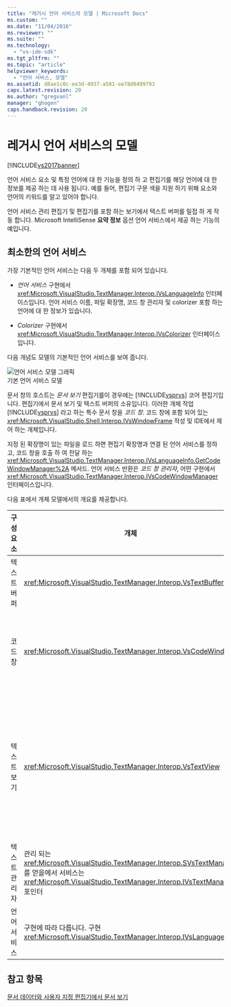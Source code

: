 ```yaml
---
title: "레거시 언어 서비스의 모델 | Microsoft Docs"
ms.custom: ""
ms.date: "11/04/2016"
ms.reviewer: ""
ms.suite: ""
ms.technology: 
  - "vs-ide-sdk"
ms.tgt_pltfrm: ""
ms.topic: "article"
helpviewer_keywords: 
  - "언어 서비스, 모델"
ms.assetid: d8ae1c0c-ee3d-4937-a581-ee78d0499793
caps.latest.revision: 20
ms.author: "gregvanl"
manager: "ghogen"
caps.handback.revision: 20
---
```

# 레거시 언어 서비스의 모델
[!INCLUDE[vs2017banner](../../code-quality/includes/vs2017banner.md)]

언어 서비스 요소 및 특정 언어에 대 한 기능을 정의 하 고 편집기를 해당 언어에 대 한 정보를 제공 하는 데 사용 됩니다.  예를 들어, 편집기 구문 색을 지원 하기 위해 요소와 언어의 키워드를 알고 있어야 합니다.  
  
 언어 서비스 관리 편집기 및 편집기를 포함 하는 보기에서 텍스트 버퍼를 밀접 하 게 작동 합니다.  Microsoft IntelliSense  **요약 정보** 옵션 언어 서비스에서 제공 하는 기능의 예입니다.  
  
## 최소한의 언어 서비스  
 가장 기본적인 언어 서비스는 다음 두 개체를 포함 되어 있습니다.  
  
-   *언어 서비스*  구현에서 <xref:Microsoft.VisualStudio.TextManager.Interop.IVsLanguageInfo> 인터페이스입니다.  언어 서비스 이름, 파일 확장명, 코드 창 관리자 및 colorizer 포함 하는 언어에 대 한 정보가 있습니다.  
  
-   *Colorizer*  구현에서 <xref:Microsoft.VisualStudio.TextManager.Interop.IVsColorizer> 인터페이스입니다.  
  
 다음 개념도 모델의 기본적인 언어 서비스를 보여 줍니다.  
  
 ![언어 서비스 모델 그래픽](~/extensibility/media/vslanguageservicemodel.gif "vsLanguageServiceModel")  
기본 언어 서비스 모델  
  
 문서 창의 호스트는  *문서 보기*  편집기를이 경우에는 [!INCLUDE[vsprvs](../../code-quality/includes/vsprvs_md.md)] 코어 편집기입니다.  편집기에서 문서 보기 및 텍스트 버퍼의 소유입니다.  이러한 개체 작업 [!INCLUDE[vsprvs](../../code-quality/includes/vsprvs_md.md)] 라고 하는 특수 문서 창을  *코드 창*.  코드 창에 포함 되어 있는 <xref:Microsoft.VisualStudio.Shell.Interop.IVsWindowFrame> 작성 및 IDE에서 제어 하는 개체입니다.  
  
 지정 된 확장명이 있는 파일을 로드 하면 편집기 확장명과 연결 된 언어 서비스를 정하고, 코드 창을 호출 하 여 전달 하는 <xref:Microsoft.VisualStudio.TextManager.Interop.IVsLanguageInfo.GetCodeWindowManager%2A> 메서드.  언어 서비스 반환은  *코드 창 관리자*, 어떤 구현에서 <xref:Microsoft.VisualStudio.TextManager.Interop.IVsCodeWindowManager> 인터페이스입니다.  
  
 다음 표에서 개체 모델에서의 개요를 제공합니다.  
  
|구성 요소|개체|Function|  
|-----------|--------|--------------|  
|텍스트 버퍼|<xref:Microsoft.VisualStudio.TextManager.Interop.VsTextBuffer>|유니코드 읽기 텍스트 스트림입니다.  다른 인코딩을 사용 하는 텍스트에 대 한 수 있습니다.|  
|코드 창|<xref:Microsoft.VisualStudio.TextManager.Interop.VsCodeWindow>|하나 이상의 텍스트 뷰는 문서 창입니다.  때 [!INCLUDE[vsprvs](../../code-quality/includes/vsprvs_md.md)] 는 다중 문서 인터페이스 \(MDI\) 모드에서 코드 창이 MDI 자식입니다.|  
|텍스트 보기|<xref:Microsoft.VisualStudio.TextManager.Interop.VsTextView>|이동 하는 키보드와 마우스를 사용 하 여 텍스트를 볼 수 있는 창입니다.  편집자와 사용자에 게 텍스트 보기에 나타납니다.  일반 편집기 창, 출력 창 및 직접 실행 창에서 텍스트 뷰를 사용할 수 있습니다.  또한 코드 창 내에서 하나 이상의 텍스트 보기를 구성할 수 있습니다.|  
|텍스트 관리자|관리 되는 <xref:Microsoft.VisualStudio.TextManager.Interop.SVsTextManager> 를 얻을에서 서비스는 <xref:Microsoft.VisualStudio.TextManager.Interop.IVsTextManager> 포인터|앞에서 설명한 모든 구성 요소에서 공유 하는 일반적인 정보를 유지 관리 하는 구성 요소입니다.|  
|언어 서비스|구현에 따라 다릅니다. 구현<xref:Microsoft.VisualStudio.TextManager.Interop.IVsLanguageInfo>|편집기 구문 강조 표시, 문 완성 및 중괄호 일치 하는 언어 관련 정보를 제공 하는 개체입니다.|  
  
## 참고 항목  
 [문서 데이터와 사용자 지정 편집기에서 문서 보기](../../extensibility/document-data-and-document-view-in-custom-editors.md)